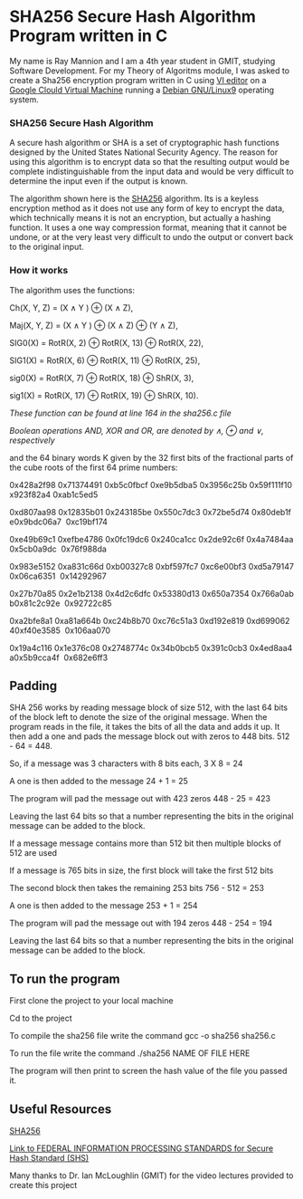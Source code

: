 # SHA256 Secure Hash Algorithm Program written in C

My name is Ray Mannion and I am a 4th year student in GMIT, studying Software Development.
For my Theory of Algoritms module, I was asked to create a Sha256 encryption program written 
in C using [VI editor](https://en.wikipedia.org/wiki/Vi) on a [Google Clould Virtual Machine](https://cloud.google.com/compute/docs/instances/) running a [Debian GNU/Linux9](https://www.debian.org/) operating system.

### SHA256 Secure Hash Algorithm
A secure hash algorithm or SHA is a set of cryptographic hash functions designed by the United States National Security Agency. The reason for using this algorithm is to encrypt data so that the resulting output would be complete indistinguishable from the input data and would be very difficult to determine the input even if the output is known.

The algorithm shown here is the [SHA256](https://en.wikipedia.org/wiki/SHA-2) algorithm. Its is a keyless encryption method as it does not use any form of key to encrypt the data, which technically means it is not an encryption, but actually a hashing function. It uses a one way compression format, meaning that it cannot be undone, or at the very least very difficult to undo the output or convert back to the original input. 

### How it works
The algorithm uses the functions:

Ch(X, Y, Z) = (X ∧ Y ) ⊕ (X ∧ Z),

Maj(X, Y, Z) = (X ∧ Y ) ⊕ (X ∧ Z) ⊕ (Y ∧ Z),

SIG0(X) = RotR(X, 2) ⊕ RotR(X, 13) ⊕ RotR(X, 22),

SIG1(X) = RotR(X, 6) ⊕ RotR(X, 11) ⊕ RotR(X, 25),

sig0(X) = RotR(X, 7) ⊕ RotR(X, 18) ⊕ ShR(X, 3),

sig1(X) = RotR(X, 17) ⊕ RotR(X, 19) ⊕ ShR(X, 10).

*These function can be found at line 164 in the sha256.c file*

*Boolean operations AND, XOR and OR, are denoted by ∧, ⊕ and ∨, respectively*

and the 64 binary words K given by the 32 first bits of the fractional parts of the cube roots of the first
64 prime numbers:


0x428a2f98&nbsp;0x71374491&nbsp;0xb5c0fbcf&nbsp;0xe9b5dba5&nbsp;0x3956c25b&nbsp;0x59f111f10x923f82a4&nbsp;0xab1c5ed5

0xd807aa98&nbsp;0x12835b01&nbsp;0x243185be&nbsp;0x550c7dc3&nbsp;0x72be5d74&nbsp;0x80deb1fe0x9bdc06a7&nbsp; 0xc19bf174

0xe49b69c1&nbsp;0xefbe4786&nbsp;0x0fc19dc6&nbsp;0x240ca1cc&nbsp;0x2de92c6f&nbsp;0x4a7484aa0x5cb0a9dc&nbsp;  0x76f988da

0x983e5152&nbsp;0xa831c66d&nbsp;0xb00327c8&nbsp;0xbf597fc7&nbsp;0xc6e00bf3&nbsp;0xd5a791470x06ca6351&nbsp;  0x14292967

0x27b70a85&nbsp;0x2e1b2138&nbsp;0x4d2c6dfc&nbsp;0x53380d13&nbsp;0x650a7354&nbsp;0x766a0abb0x81c2c92e&nbsp;  0x92722c85

0xa2bfe8a1&nbsp;0xa81a664b&nbsp;0xc24b8b70&nbsp;0xc76c51a3&nbsp;0xd192e819&nbsp;0xd69906240xf40e3585&nbsp; 0x106aa070

0x19a4c116&nbsp;0x1e376c08&nbsp;0x2748774c&nbsp;0x34b0bcb5&nbsp;0x391c0cb3&nbsp;0x4ed8aa4a0x5b9cca4f&nbsp;  0x682e6ff3


## Padding
SHA 256 works by reading message block of size 512, with the last 64 bits of the block left to denote the size of the original message. When the program reads in the file, it takes the bits of all the data and adds it up. It then add a one and pads the message block out with zeros to 448 bits. 512 - 64 = 448.

So, if a message was 3 characters with 8 bits each, 3 X 8 = 24

A one is then added to the message 24 + 1 = 25

The program will pad the message out with 423 zeros 448 - 25 = 423

Leaving the last 64 bits so that a number representing the bits in the original message can be added to the block. 

If a message message contains more than 512 bit then multiple blocks of 512 are used

If a message is 765 bits in size, the first block will take the first 512 bits

The second block then takes the remaining 253 bits 756 - 512 = 253

A one is then added to the message 253 + 1 = 254

The program will pad the message out with 194 zeros 448 - 254 = 194

Leaving the last 64 bits so that a number representing the bits in the original message can be added to the block.

## To run the program

First clone the project to your local machine

Cd to the project

To compile the sha256 file write the command  gcc -o sha256 sha256.c

To run the file write the command ./sha256 NAME OF FILE HERE

The program will then print to screen the hash value of the file you passed it.

## Useful Resources

[SHA256](https://en.wikipedia.org/wiki/SHA-2)

[Link to FEDERAL INFORMATION PROCESSING STANDARDS for Secure Hash Standard (SHS) ](https://ws680.nist.gov/publication/get_pdf.cfm?pub_id=919060 )

Many thanks to Dr. Ian McLoughlin (GMIT) for the video lectures provided to create this project